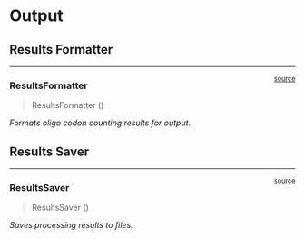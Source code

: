 # Output


<!-- WARNING: THIS FILE WAS AUTOGENERATED! DO NOT EDIT! -->

## Results Formatter

------------------------------------------------------------------------

<a
href="https://github.com/mtinti/OligoSeeker/blob/main/OligoSeeker/output.py#L18"
target="_blank" style="float:right; font-size:smaller">source</a>

### ResultsFormatter

>  ResultsFormatter ()

*Formats oligo codon counting results for output.*

## Results Saver

------------------------------------------------------------------------

<a
href="https://github.com/mtinti/OligoSeeker/blob/main/OligoSeeker/output.py#L155"
target="_blank" style="float:right; font-size:smaller">source</a>

### ResultsSaver

>  ResultsSaver ()

*Saves processing results to files.*
